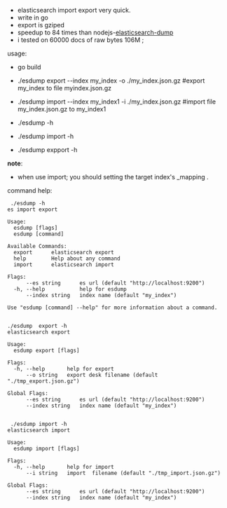 - elasticsearch  import export very quick.
- write in go 
- export is gziped 
- speedup to 84 times than nodejs-[elasticsearch-dump](https://github.com/elasticsearch-dump/elasticsearch-dump)  
 - i tested on 60000 docs of raw bytes 106M ;
 
 usage:
 - go build 
 - ./esdump export --index my_index  -o ./my_index.json.gz  #export  my_index to file  myindex.json.gz
 - ./esdump import --index my_index1 -i ./my_index.json.gz  #import   file  my_index.json.gz  to my_index1
 
 - ./esdump -h
 - ./esdump import -h
 - ./esdump expport -h

**note**:
- when use import;  you should setting the target index's _mapping .


command help:
```shell script
 ./esdump -h
es import export

Usage:
  esdump [flags]
  esdump [command]

Available Commands:
  export      elasticsearch export
  help        Help about any command
  import      elasticsearch import

Flags:
      --es string      es url (default "http://localhost:9200")
  -h, --help           help for esdump
      --index string   index name (default "my_index")

Use "esdump [command] --help" for more information about a command.


./esdump  export -h
elasticsearch export

Usage:
  esdump export [flags]

Flags:
  -h, --help       help for export
      --o string   export desk filename (default "./tmp_export.json.gz")

Global Flags:
      --es string      es url (default "http://localhost:9200")
      --index string   index name (default "my_index")


 ./esdump import -h
elasticsearch import

Usage:
  esdump import [flags]

Flags:
  -h, --help       help for import
      --i string   import  filename (default "./tmp_import.json.gz")

Global Flags:
      --es string      es url (default "http://localhost:9200")
      --index string   index name (default "my_index")

```